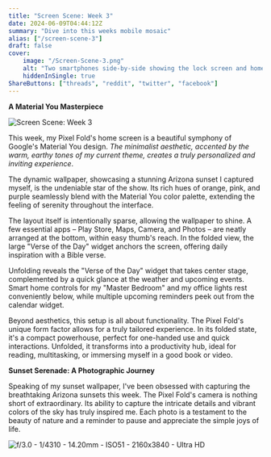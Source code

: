 ```yaml
---
title: "Screen Scene: Week 3"
date: 2024-06-09T04:44:12Z
summary: "Dive into this weeks mobile mosaic"
alias: ["/screen-scene-3"]
draft: false
cover:
    image: "/Screen-Scene-3.png"
    alt: "Two smartphones side-by-side showing the lock screen and home screen"
    hiddenInSingle: true
ShareButtons: ["threads", "reddit", "twitter", "facebook"]
---
```


**A Material You Masterpiece**

![Screen Scene: Week 3](/Screen-Scene-3.png "Home Screen Folded and Unfolded")

This week, my Pixel Fold's home screen is a beautiful symphony of Google's Material You design.  *The minimalist aesthetic, accented by the warm, earthy tones of my current theme, creates a truly personalized and inviting experience*.

The dynamic wallpaper, showcasing a stunning Arizona sunset I captured myself, is the undeniable star of the show. Its rich hues of orange, pink, and purple seamlessly blend with the Material You color palette, extending the feeling of serenity throughout the interface.

The layout itself is intentionally sparse, allowing the wallpaper to shine. A few essential apps – Play Store, Maps, Camera, and Photos – are neatly arranged at the bottom, within easy thumb's reach. In the folded view, the large "Verse of the Day" widget anchors the screen, offering daily inspiration with a Bible verse.

Unfolding reveals the "Verse of the Day" widget that takes center stage, complemented by a quick glance at the weather and upcoming events. Smart home controls for my "Master Bedroom" and my office lights rest conveniently below, while multiple upcoming reminders peek out from the calendar widget.

Beyond aesthetics, this setup is all about functionality. The Pixel Fold's unique form factor allows for a truly tailored experience. In its folded state, it's a compact powerhouse, perfect for one-handed use and quick interactions. Unfolded, it transforms into a productivity hub, ideal for reading, multitasking, or immersing myself in a good book or video.

**Sunset Serenade: A Photographic Journey**

Speaking of my sunset wallpaper, I've been obsessed with capturing the breathtaking Arizona sunsets this week. The Pixel Fold's camera is nothing short of extraordinary. Its ability to capture the intricate details and vibrant colors of the sky has truly inspired me. Each photo is a testament to the beauty of nature and a reminder to pause and appreciate the simple joys of life.

![f/3.0 - 1/4310 - 14.20mm - ISO51 - 2160x3840 - Ultra HD](/PXL_Arizona_Sunset.jpg "Arizon sunset")